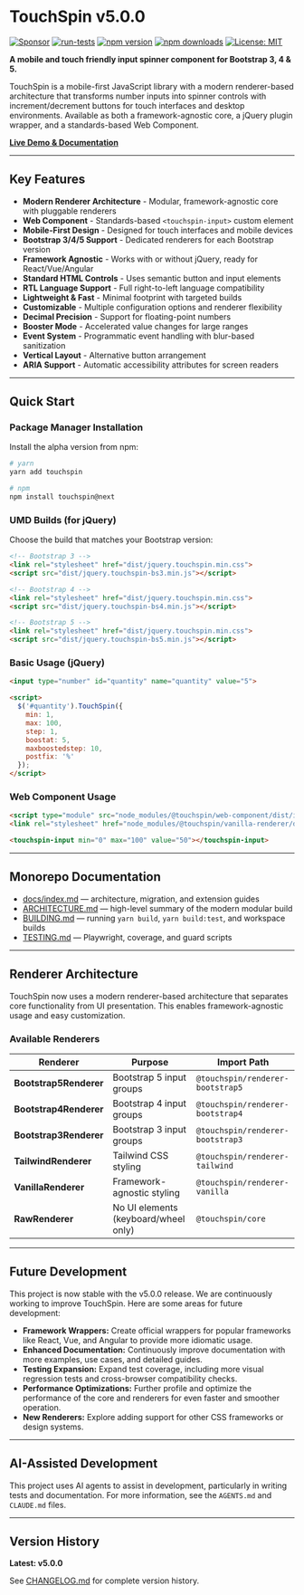 # TouchSpin v5.0.0



[![Sponsor](https://img.shields.io/badge/Sponsor-GitHub-ea4aaa)](https://github.com/sponsors/istvan-ujjmeszaros)
[![run-tests](https://github.com/istvan-ujjmeszaros/touchspin/actions/workflows/run-tests.yml/badge.svg)](https://github.com/istvan-ujjmeszaros/touchspin/actions/workflows/run-tests.yml)
[![npm version](https://img.shields.io/npm/v/touchspin/next)](https://www.npmjs.com/package/touchspin)
[![npm downloads](https://img.shields.io/npm/dm/touchspin)](https://www.npmjs.com/package/touchspin)
[![License: MIT](https://img.shields.io/badge/License-MIT-blue.svg)](https://opensource.org/licenses/MIT)

**A mobile and touch friendly input spinner component for Bootstrap 3, 4 & 5.**

TouchSpin is a mobile-first JavaScript library with a modern renderer-based architecture that transforms number inputs into spinner controls with increment/decrement buttons for touch interfaces and desktop environments. Available as both a framework-agnostic core, a jQuery plugin wrapper, and a standards-based Web Component.

**[Live Demo & Documentation](https://www.virtuosoft.eu/code/touchspin/)**

---

## Key Features

- **Modern Renderer Architecture** - Modular, framework-agnostic core with pluggable renderers
- **Web Component** - Standards-based `<touchspin-input>` custom element
- **Mobile-First Design** - Designed for touch interfaces and mobile devices
- **Bootstrap 3/4/5 Support** - Dedicated renderers for each Bootstrap version
- **Framework Agnostic** - Works with or without jQuery, ready for React/Vue/Angular
- **Standard HTML Controls** - Uses semantic button and input elements
- **RTL Language Support** - Full right-to-left language compatibility
- **Lightweight & Fast** - Minimal footprint with targeted builds
- **Customizable** - Multiple configuration options and renderer flexibility
- **Decimal Precision** - Support for floating-point numbers
- **Booster Mode** - Accelerated value changes for large ranges
- **Event System** - Programmatic event handling with blur-based sanitization
- **Vertical Layout** - Alternative button arrangement
- **ARIA Support** - Automatic accessibility attributes for screen readers

---

## Quick Start

### Package Manager Installation

Install the alpha version from npm:

```bash
# yarn
yarn add touchspin

# npm
npm install touchspin@next
```

### UMD Builds (for jQuery)

Choose the build that matches your Bootstrap version:

```html
<!-- Bootstrap 3 -->
<link rel="stylesheet" href="dist/jquery.touchspin.min.css">
<script src="dist/jquery.touchspin-bs3.min.js"></script>

<!-- Bootstrap 4 -->
<link rel="stylesheet" href="dist/jquery.touchspin.min.css">
<script src="dist/jquery.touchspin-bs4.min.js"></script>

<!-- Bootstrap 5 -->
<link rel="stylesheet" href="dist/jquery.touchspin.min.css">
<script src="dist/jquery.touchspin-bs5.min.js"></script>
```

### Basic Usage (jQuery)

```html
<input type="number" id="quantity" name="quantity" value="5">

<script>
  $('#quantity').TouchSpin({
    min: 1,
    max: 100,
    step: 1,
    boostat: 5,
    maxboostedstep: 10,
    postfix: '%'
  });
</script>
```

### Web Component Usage

```html
<script type="module" src="node_modules/@touchspin/web-component/dist/index.js"></script>
<link rel="stylesheet" href="node_modules/@touchspin/vanilla-renderer/dist/touchspin-vanilla.css">

<touchspin-input min="0" max="100" value="50"></touchspin-input>
```

---

## Monorepo Documentation

- [docs/index.md](docs/index.md) — architecture, migration, and extension guides
- [ARCHITECTURE.md](ARCHITECTURE.md) — high-level summary of the modern modular build
- [BUILDING.md](BUILDING.md) — running `yarn build`, `yarn build:test`, and workspace builds
- [TESTING.md](TESTING.md) — Playwright, coverage, and guard scripts

---

## Renderer Architecture

TouchSpin now uses a modern renderer-based architecture that separates core functionality from UI presentation. This enables framework-agnostic usage and easy customization.

### Available Renderers

| Renderer | Purpose | Import Path |
|---|---|---|
| **Bootstrap5Renderer** | Bootstrap 5 input groups | `@touchspin/renderer-bootstrap5` |
| **Bootstrap4Renderer** | Bootstrap 4 input groups | `@touchspin/renderer-bootstrap4` |
| **Bootstrap3Renderer** | Bootstrap 3 input groups | `@touchspin/renderer-bootstrap3` |
| **TailwindRenderer** | Tailwind CSS styling | `@touchspin/renderer-tailwind` |
| **VanillaRenderer** | Framework-agnostic styling | `@touchspin/renderer-vanilla` |
| **RawRenderer** | No UI elements (keyboard/wheel only) | `@touchspin/core` |


---

## Future Development

This project is now stable with the v5.0.0 release. We are continuously working to improve TouchSpin. Here are some areas for future development:

-   **Framework Wrappers:** Create official wrappers for popular frameworks like React, Vue, and Angular to provide more idiomatic usage.
-   **Enhanced Documentation:** Continuously improve documentation with more examples, use cases, and detailed guides.
-   **Testing Expansion:** Expand test coverage, including more visual regression tests and cross-browser compatibility checks.
-   **Performance Optimizations:** Further profile and optimize the performance of the core and renderers for even faster and smoother operation.
-   **New Renderers:** Explore adding support for other CSS frameworks or design systems.

---

## AI-Assisted Development

This project uses AI agents to assist in development, particularly in writing tests and documentation. For more information, see the `AGENTS.md` and `CLAUDE.md` files.

---

## Version History

**Latest: v5.0.0**

See [CHANGELOG.md](CHANGELOG.md) for complete version history.